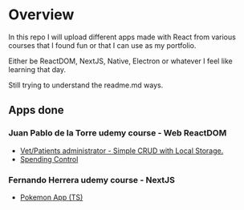 # Overview

In this repo I will upload different apps made with React from various courses that I found fun or that I can use as my portfolio.

Either be ReactDOM, NextJS, Native, Electron or whatever I feel like learning that day.

Still trying to understand the readme.md ways.

## Apps done

### Juan Pablo de la Torre udemy course - Web ReactDOM

- [Vet/Patients administrator - Simple CRUD with Local Storage.](https://admin-pacientes-4e8f0c.netlify.app)
- [Spending Control](https://control-gastos-310ecb.netlify.app)

### Fernando Herrera udemy course - NextJS
- [Pokemon App (TS)](https://pokemon-static-lac.vercel.app)

